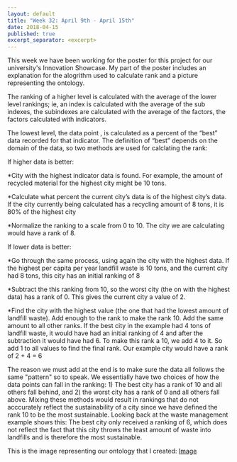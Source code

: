 ```yaml
---
layout: default
title: "Week 32: April 9th - April 15th"
date: 2018-04-15
published: true
excerpt_separator: <excerpt>
---
```

This week we have been working for the poster for this project for our university's Innovation Showcase. My part of the poster includes an explanation for the alogrithm used to calculate rank and a picture representing the ontology.<excerpt>
  
The ranking of a higher level is calculated with the average of the lower level rankings; ie, an index is calculated with the average of the sub indexes, the subindexes are calculated with the average of the factors, the factors calculated with indicators.

The lowest level, the data point , is calculated as a percent of the “best” data recorded for that indicator. The definition of “best” depends on the domain of the data, so two methods are used for calclating the rank: 

If higher data is better:

*City with the highest indicator data is found. For example, the amount of recycled material for the highest city might be 10 tons.

*Calculate what percent the current city’s data is of the highest city’s data. If the city currently being calculated has a recycling amount of 8 tons, it is 80% of the highest city 

*Normalize the ranking to a scale from 0 to 10. The city we are calculating would have a rank of 8.

If lower data is better:

*Go through the same process, using again the city with the highest data. If the highest per capita per year landfill waste is 10 tons, and the current city had 8 tons, this city has an initial ranking of 8

*Subtract the this ranking from 10, so the worst city (the on with the highest data) has a rank of 0. This gives the current city a value of 2.

*Find the city with the highest value (the one that had the lowest amount of landfill waste). Add enough to the rank to make the rank 10. Add the same amount to all other ranks. If the best city in the example had 4 tons of landfill waste, it would have had an initial ranking of 4 and after the subtraction it would have had 6. To make this rank a 10, we add 4 to it. So add 1 to all values to find the final rank. Our example city would have a rank of 2 + 4 = 6

The reason we must add at the end is to make sure the data all follows the same "pattern" so to speak. We essentially have two choices of how the data points can fall in the ranking: 1) The best city has a rank of 10 and all others fall behind, and 2) the worst city has a rank of 0 and all others fall above. Mixing these methods would result in rankings that do not acccurately reflect the sustainability of a city since we have defined the rank 10 to be the most sustainable. Looking back at the waste management example shows this: The best city only received a ranking of 6, which does not reflect the fact that this city throws the least amount of waste into landfills and is therefore the most sustainable.

This is the image representing our ontology that I created:
[Image](CREU-Poly-17/Capture.PNG)
